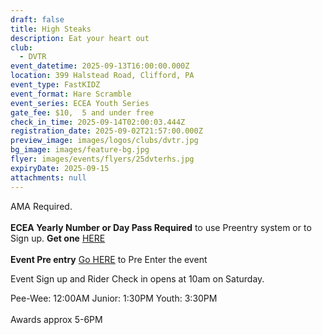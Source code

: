 ```yaml
---
draft: false
title: High Steaks
description: Eat your heart out
club:
  - DVTR
event_datetime: 2025-09-13T16:00:00.000Z
location: 399 Halstead Road, Clifford, PA
event_type: FastKIDZ
event_format: Hare Scramble
event_series: ECEA Youth Series
gate_fee: $10,  5 and under free
check_in_time: 2025-09-14T02:00:03.444Z
registration_date: 2025-09-02T21:57:00.000Z
preview_image: images/logos/clubs/dvtr.jpg
bg_image: images/feature-bg.jpg
flyer: images/events/flyers/25dvterhs.jpg
expiryDate: 2025-09-15
attachments: null
---
```

AMA Required.\
\
**ECEA Yearly Number or Day Pass Required** to use Preentry system or to Sign up.  **Get one** [HERE ](https://www.moto-tally.com/ECEA/ECEA_PWY/SeriesRegistration.aspx)\
\
**Event Pre entry**    [Go HERE](https://www.moto-tally.com/ECEA/ECEA_PWY/PreEntry.aspx) to Pre Enter the event

Event Sign up and Rider Check in opens at 10am on Saturday.

Pee-Wee: 12:00AM
Junior: 1:30PM
Youth: 3:30PM\
\
Awards approx 5-6PM

